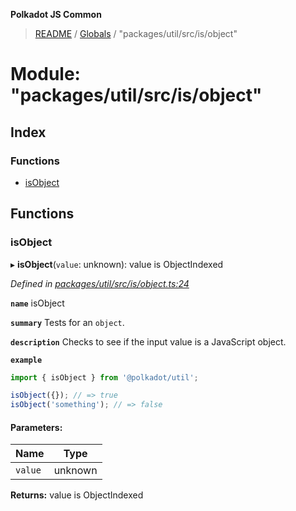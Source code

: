 **Polkadot JS Common**

> [README](../README.md) / [Globals](../globals.md) / "packages/util/src/is/object"

# Module: "packages/util/src/is/object"

## Index

### Functions

* [isObject](_packages_util_src_is_object_.md#isobject)

## Functions

### isObject

▸ **isObject**(`value`: unknown): value is ObjectIndexed

*Defined in [packages/util/src/is/object.ts:24](https://github.com/polkadot-js/common/blob/c366e637/packages/util/src/is/object.ts#L24)*

**`name`** isObject

**`summary`** Tests for an `object`.

**`description`** 
Checks to see if the input value is a JavaScript object.

**`example`** 
<BR>

```javascript
import { isObject } from '@polkadot/util';

isObject({}); // => true
isObject('something'); // => false
```

#### Parameters:

Name | Type |
------ | ------ |
`value` | unknown |

**Returns:** value is ObjectIndexed
